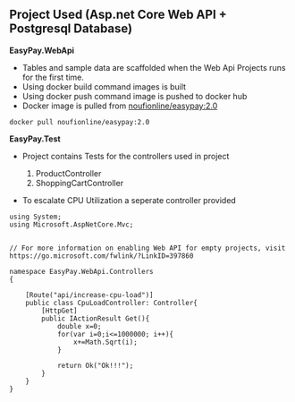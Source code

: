 ## Project Used (Asp.net Core Web API + Postgresql Database)


**EasyPay.WebApi**

- Tables and sample data are scaffolded when the Web Api Projects runs for the first time.
- Using docker build command images is built
- Using docker push command image is pushed to docker hub
- Docker image is pulled from [noufionline/easypay:2.0](https://hub.docker.com/r/noufionline/easypay) 

```
docker pull noufionline/easypay:2.0
```


**EasyPay.Test**

- Project contains Tests for the controllers used in project
  1. ProductController
  2. ShoppingCartController
  
- To escalate CPU Utilization a seperate controller provided

```
using System;
using Microsoft.AspNetCore.Mvc;


// For more information on enabling Web API for empty projects, visit https://go.microsoft.com/fwlink/?LinkID=397860

namespace EasyPay.WebApi.Controllers
{

    [Route("api/increase-cpu-load")]
    public class CpuLoadController: Controller{
        [HttpGet]
        public IActionResult Get(){
            double x=0;
            for(var i=0;i<=1000000; i++){
                x+=Math.Sqrt(i);
            }

            return Ok("Ok!!!");
        }
    }
}

```
